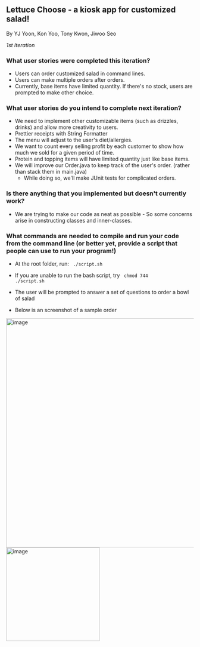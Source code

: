 ## Lettuce Choose - a kiosk app for customized salad!
   
By YJ Yoon, Kon Yoo, Tony Kwon, Jiwoo Seo

_1st Iteration_
### What user stories were completed this iteration?
* Users can order customized salad in command lines. 
* Users can make multiple orders after orders. 
* Currently, base items have limited quantity. If there's no stock, users are prompted to make other choice.

### What user stories do you intend to complete next iteration?
* We need to implement other customizable items (such as drizzles, drinks) and allow more creativity to users.
* Prettier receipts with String Formatter
* The menu will adjust to the user's diet/allergies.
* We want to count every selling profit by each customer to show how much we sold for a given period of time.
* Protein and topping items will have limited quantity just like base items.
* We will improve our Order.java to keep track of the user's order. (rather than stack them in main.java)
   * While doing so, we'll make JUnit tests for complicated orders. 

### Is there anything that you implemented but doesn't currently work?
* We are trying to make our code as neat as possible - So some concerns arise in constructing classes and inner-classes.

### What commands are needed to compile and run your code from the command line (or better yet, provide a script that people can use to run your program!)
* At the root folder, run: <code> ./script.sh </code>
* If you are unable to run the bash script, try <code> chmod 744 ./script.sh </code>

* The user will be prompted to answer a set of questions to order a bowl of salad
* Below is an screenshot of a sample order
<img width="614" alt="image" src="https://user-images.githubusercontent.com/43775491/160733696-0236273a-29d8-4311-9340-cb2bcd286f40.png">
<img width="251" alt="image" src="https://user-images.githubusercontent.com/43775491/160733715-89eb8940-eb3b-42bc-8366-72db8e6d79b6.png">

